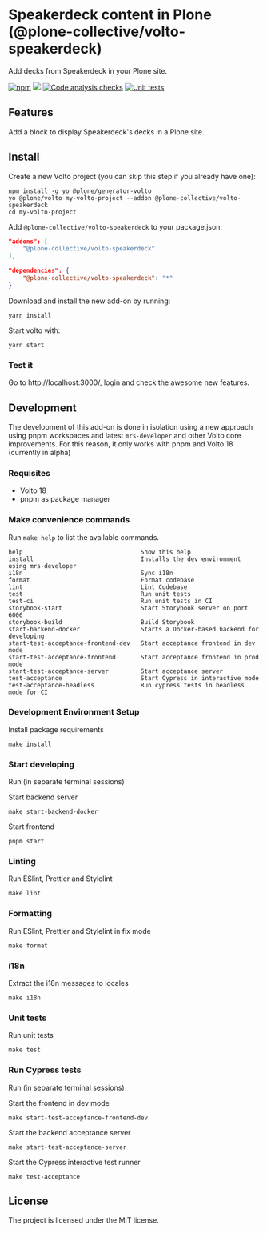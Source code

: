 # Speakerdeck content in Plone (@plone-collective/volto-speakerdeck)

Add decks from Speakerdeck in your Plone site.

[![npm](https://img.shields.io/npm/v/@plone-collective/volto-speakerdeck)](https://www.npmjs.com/package/@plone-collective/volto-speakerdeck)
[![](https://img.shields.io/badge/-Storybook-ff4785?logo=Storybook&logoColor=white&style=flat-square)](https://collective.github.io/volto-speakerdeck/)
[![Code analysis checks](https://github.com/collective/volto-speakerdeck/actions/workflows/code.yml/badge.svg)](https://github.com/collective/volto-speakerdeck/actions/workflows/code.yml)
[![Unit tests](https://github.com/collective/volto-speakerdeck/actions/workflows/unit.yml/badge.svg)](https://github.com/collective/volto-speakerdeck/actions/workflows/unit.yml)

## Features

Add a block to display Speakerdeck's decks in a Plone site.

## Install

Create a new Volto project (you can skip this step if you already have one):

```
npm install -g yo @plone/generator-volto
yo @plone/volto my-volto-project --addon @plone-collective/volto-speakerdeck
cd my-volto-project
```

Add `@plone-collective/volto-speakerdeck` to your package.json:

```JSON
"addons": [
    "@plone-collective/volto-speakerdeck"
],

"dependencies": {
    "@plone-collective/volto-speakerdeck": "*"
}
```

Download and install the new add-on by running:

```
yarn install
```

Start volto with:

```
yarn start
```

### Test it

Go to http://localhost:3000/, login and check the awesome new features.

## Development

The development of this add-on is done in isolation using a new approach using pnpm workspaces and latest `mrs-developer` and other Volto core improvements.
For this reason, it only works with pnpm and Volto 18 (currently in alpha)

### Requisites

- Volto 18
- pnpm as package manager

### Make convenience commands

Run `make help` to list the available commands.

```text
help                                 Show this help
install                              Installs the dev environment using mrs-developer
i18n                                 Sync i18n
format                               Format codebase
lint                                 Lint Codebase
test                                 Run unit tests
test-ci                              Run unit tests in CI
storybook-start                      Start Storybook server on port 6006
storybook-build                      Build Storybook
start-backend-docker                 Starts a Docker-based backend for developing
start-test-acceptance-frontend-dev   Start acceptance frontend in dev mode
start-test-acceptance-frontend       Start acceptance frontend in prod mode
start-test-acceptance-server         Start acceptance server
test-acceptance                      Start Cypress in interactive mode
test-acceptance-headless             Run cypress tests in headless mode for CI
```

### Development Environment Setup

Install package requirements

```shell
make install
```

### Start developing

Run (in separate terminal sessions)

Start backend server

```shell
make start-backend-docker
```

Start frontend

```shell
pnpm start
```

### Linting

Run ESlint, Prettier and Stylelint

```shell
make lint
```

### Formatting

Run ESlint, Prettier and Stylelint in fix mode

```shell
make format
```

### i18n

Extract the i18n messages to locales

```shell
make i18n
```

### Unit tests

Run unit tests

```shell
make test
```

### Run Cypress tests

Run (in separate terminal sessions)

Start the frontend in dev mode

```shell
make start-test-acceptance-frontend-dev
```

Start the backend acceptance server

```shell
make start-test-acceptance-server
```

Start the Cypress interactive test runner

```shell
make test-acceptance
```

## License

The project is licensed under the MIT license.
